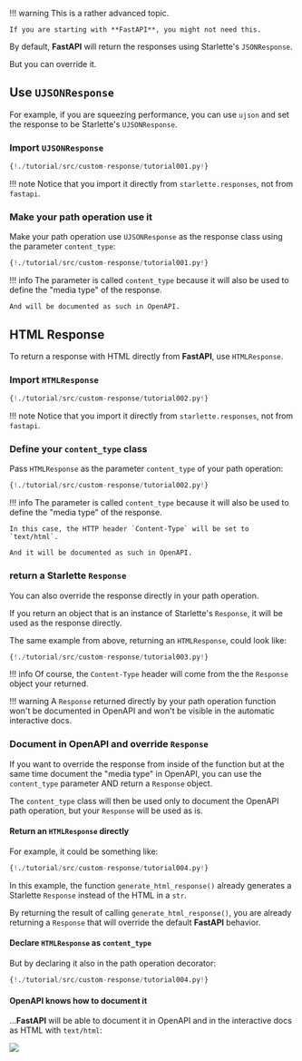 !!! warning
    This is a rather advanced topic.
    
    If you are starting with **FastAPI**, you might not need this.

By default, **FastAPI** will return the responses using Starlette's `JSONResponse`.

But you can override it.

## Use `UJSONResponse`

For example, if you are squeezing performance, you can use `ujson` and set the response to be Starlette's `UJSONResponse`.

### Import `UJSONResponse`

```Python hl_lines="2"
{!./tutorial/src/custom-response/tutorial001.py!}
```

!!! note
    Notice that you import it directly from `starlette.responses`, not from `fastapi`.

### Make your path operation use it

Make your path operation use `UJSONResponse` as the response class using the parameter `content_type`:

```Python hl_lines="7"
{!./tutorial/src/custom-response/tutorial001.py!}
```

!!! info
    The parameter is called `content_type` because it will also be used to define the "media type" of the response.

    And will be documented as such in OpenAPI.

## HTML Response

To return a response with HTML directly from **FastAPI**, use `HTMLResponse`.

### Import `HTMLResponse`

```Python hl_lines="2"
{!./tutorial/src/custom-response/tutorial002.py!}
```

!!! note
    Notice that you import it directly from `starlette.responses`, not from `fastapi`.


### Define your `content_type` class

Pass `HTMLResponse` as the parameter `content_type` of your path operation:

```Python hl_lines="7"
{!./tutorial/src/custom-response/tutorial002.py!}
```

!!! info
    The parameter is called `content_type` because it will also be used to define the "media type" of the response.

    In this case, the HTTP header `Content-Type` will be set to `text/html`.

    And it will be documented as such in OpenAPI.


### return a Starlette `Response`

You can also override the response directly in your path operation.

If you return an object that is an instance of Starlette's `Response`, it will be used as the response directly.

The same example from above, returning an `HTMLResponse`, could look like:

```Python hl_lines="7"
{!./tutorial/src/custom-response/tutorial003.py!}
```

!!! info
    Of course, the `Content-Type` header will come from the the `Response` object your returned.

!!! warning
    A `Response` returned directly by your path operation function won't be documented in OpenAPI and won't be visible in the automatic interactive docs.


### Document in OpenAPI and override `Response`

If you want to override the response from inside of the function but at the same time document the "media type" in OpenAPI, you can use the `content_type` parameter AND return a `Response` object.

The `content_type` class will then be used only to document the OpenAPI path operation, but your `Response` will be used as is.

#### Return an `HTMLResponse` directly

For example, it could be something like:

```Python hl_lines="7 23"
{!./tutorial/src/custom-response/tutorial004.py!}
```

In this example, the function `generate_html_response()` already generates a Starlette `Response` instead of the HTML in a `str`.

By returning the result of calling `generate_html_response()`, you are already returning a `Response` that will override the default **FastAPI** behavior.

#### Declare `HTMLResponse` as `content_type`

But by declaring it also in the path operation decorator:

```Python hl_lines="21"
{!./tutorial/src/custom-response/tutorial004.py!}
```

#### OpenAPI knows how to document it

...**FastAPI** will be able to document it in OpenAPI and in the interactive docs as HTML with `text/html`:

<img src="/img/tutorial/custom-response/image01.png">

